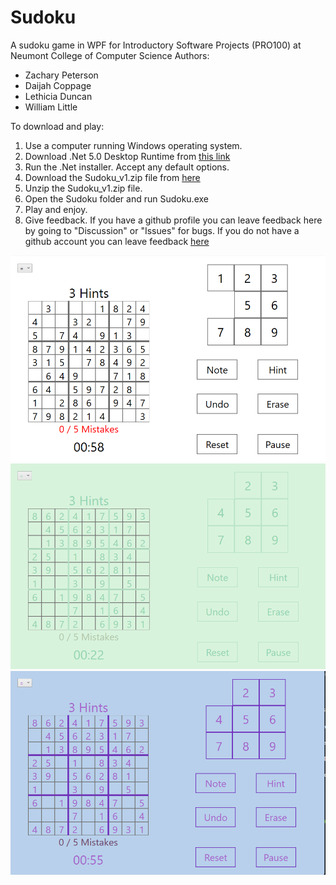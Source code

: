 # Sudoku
A sudoku game in WPF for Introductory Software Projects (PRO100) at Neumont College of Computer Science
Authors:
* Zachary Peterson
* Daijah Coppage
* Lethicia Duncan
* William Little

To download and play:
1. Use a computer running Windows operating system.
2. Download .Net 5.0 Desktop Runtime from [this link](https://dotnet.microsoft.com/download/dotnet/thank-you/runtime-desktop-5.0.12-windows-x64-installer)
3. Run the .Net installer. Accept any default options.
4. Download the Sudoku_v1.zip file from [here](https://neumont-my.sharepoint.com/:u:/g/personal/wlittle_student_neumont_edu/Ee7AGNOgWgJKtus3r1yCTYsBY5jYCiEDPYiiPEKbj46P-w?e=CQ5x77)
5. Unzip the Sudoku_v1.zip file.
6. Open the Sudoku folder and run Sudoku.exe
7. Play and enjoy.
8. Give feedback. If you have a github profile you can leave feedback here by going to "Discussion" or "Issues" for bugs. If you do not have a github account you can leave feedback [here](https://docs.google.com/document/d/1XvGcY1mrMQw6zBR03wzjw1vZXoXMbrpvDMcu5PgYVJg/edit?usp=sharing)

![Game](/Screenshots/Game.png)
![Mint](/Screenshots/Mint.png)
![Dream](/Screenshots/Dream.png)